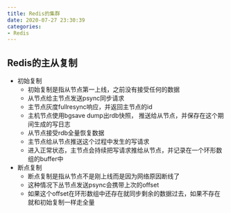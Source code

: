 ```yaml
---
title: Redis的集群
date: 2020-07-27 23:30:39
categories:
- Redis
---
```


## Redis的主从复制
- 初始复制
  - 初始复制是指从节点第一上线，之前没有接受任何的数据
  - 从节点给主节点发送psync同步请求
  - 主节点灰度fullresync响应，并返回主节点的id
  - 主机节点使用bgsave dump出rdb快照， 推送给从节点，并保存在这个期间生成的写日志
  - 从节点接受rdb全量恢复数据
  - 主节点给从节点推送这个过程中发生的写请求
  - 进入正常状态，主节点会持续把写请求推给从节点，并记录在一个环形数组的buffer中
- 断点复制
  - 断点复制是指从节点不是刚上线而是因为网络原因断线了
  - 这种情况下丛节点发送psync会携带上次的offset
  - 如果这个offset在环形数组中还存在就同步剩余的数据过去，如果不存在就和初始复制一样走全量